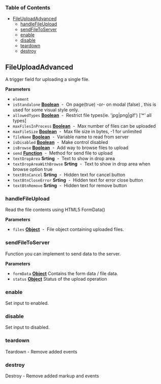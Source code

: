 <!-- Generated by documentation.js. Update this documentation by updating the source code. -->

### Table of Contents

-   [FileUploadAdvanced](#fileuploadadvanced)
    -   [handleFileUpload](#handlefileupload)
    -   [sendFileToServer](#sendfiletoserver)
    -   [enable](#enable)
    -   [disable](#disable)
    -   [teardown](#teardown)
    -   [destroy](#destroy)

## FileUploadAdvanced

A trigger field for uploading a single file.

**Parameters**

-   `element`  
-   `isStandalone` **[Boolean](https://developer.mozilla.org/en-US/docs/Web/JavaScript/Reference/Global_Objects/Boolean)**  -  On page(true) -or- on modal (false) , this is used for some visual style only.
-   `allowedTypes` **[Boolean](https://developer.mozilla.org/en-US/docs/Web/JavaScript/Reference/Global_Objects/Boolean)**  -  Restrict file types(ie. 'jpg|png|gif') ['*' all types]
-   `maxFilesInProcess` **[Boolean](https://developer.mozilla.org/en-US/docs/Web/JavaScript/Reference/Global_Objects/Boolean)**  -  Max number of files can be uploaded
-   `maxFileSize` **[Boolean](https://developer.mozilla.org/en-US/docs/Web/JavaScript/Reference/Global_Objects/Boolean)**  -  Max file size in bytes, -1 for unlimited
-   `fileName` **[Boolean](https://developer.mozilla.org/en-US/docs/Web/JavaScript/Reference/Global_Objects/Boolean)**  -  Variable name to read from server
-   `isDisabled` **[Boolean](https://developer.mozilla.org/en-US/docs/Web/JavaScript/Reference/Global_Objects/Boolean)**  -  Make control disabled
-   `isBrowse` **[Boolean](https://developer.mozilla.org/en-US/docs/Web/JavaScript/Reference/Global_Objects/Boolean)**  -  Add way to browse files to upload
-   `send` **[Function](https://developer.mozilla.org/en-US/docs/Web/JavaScript/Reference/Statements/function)**  -  Method for send file to upload
-   `textDropArea` **Srting**  -  Text to show in drop area
-   `textDropAreaWithBrowse` **Srting**  -  Text to show in drop area when browse option true
-   `textBtnCancel` **Srting**  -  Hidden text for cancel button
-   `textBtnCloseError` **Srting**  -  Hidden text for error close button
-   `textBtnRemove` **Srting**  -  Hidden text for remove button

### handleFileUpload

Read the file contents using HTML5 FormData()

**Parameters**

-   `files` **[Object](https://developer.mozilla.org/en-US/docs/Web/JavaScript/Reference/Global_Objects/Object)**  -  File object containing uploaded files.

### sendFileToServer

Function you can implement to send data to the server.

**Parameters**

-   `formData` **[Object](https://developer.mozilla.org/en-US/docs/Web/JavaScript/Reference/Global_Objects/Object)** Contains the form data / file data.
-   `status` **[Object](https://developer.mozilla.org/en-US/docs/Web/JavaScript/Reference/Global_Objects/Object)** Status of the upload operation

### enable

Set input to enabled.

### disable

Set input to disabled.

### teardown

Teardown - Remove added events

### destroy

Destroy - Remove added markup and events
